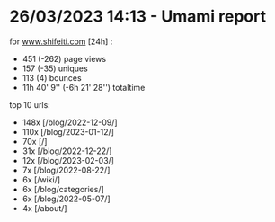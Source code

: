 # 26/03/2023 14:13 - Umami report
for www.shifeiti.com [24h] :

 - 451 (-262) page views
 - 157 (-35) uniques
 - 113 (4) bounces
 - 11h 40' 9'' (-6h 21' 28'') totaltime


top 10 urls:
 - 148x [/blog/2022-12-09/]
 - 110x [/blog/2023-01-12/]
 - 70x [/]
 - 31x [/blog/2022-12-22/]
 - 12x [/blog/2023-02-03/]
 - 7x [/blog/2022-08-22/]
 - 6x [/wiki/]
 - 6x [/blog/categories/]
 - 6x [/blog/2022-05-07/]
 - 4x [/about/]


